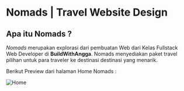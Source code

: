 # Nomads | Travel Website Design

## Apa itu Nomads ?
*Nomads* merupakan explorasi dari pembuatan Web dari Kelas Fullstack Web Developer di **BuildWithAngga**. Nomads menyediakan paket travel pilihan untuk para traveler ke destinasi destinasi yang menarik.

Berikut Preview dari halaman Home Nomads :

![Home](https://user-images.githubusercontent.com/48211959/122149845-ed78f980-ce86-11eb-95bd-0beb93e6aae5.png)


